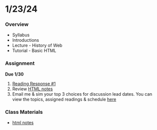 # 1/23/24
### Overview  
* Syllabus
* Introductions
* Lecture - History of Web
* Tutorial - Basic HTML
### Assignment
**Due 1/30**  
1. [Reading Response #1](https://github.com/samheckle/networked-media-sp-24/blob/main/assignments/readings.md#reading-response-1)
2. Review [HTML notes](../../notes/html.md)
2. Email me & sim your top 3 choices for discussion lead dates. You can view the topics, assigned readings & schedule [here](https://github.com/samheckle/networked-media-sp-24/blob/main/assignments/readings.md)
### Class Materials
* [html notes](../../notes/html.md)
